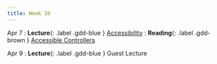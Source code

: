 ```yaml
---
title: Week 10
---
```


Apr 7
: **Lecture**{: .label .gdd-blue } [Accessibility]
: **Reading**{: .label .gdd-brown } [Accessible Controllers]

Apr 9
: **Lecture**{: .label .gdd-blue } Guest Lecture

[Accessible Controllers]: https://www.cnet.com/news/microsofts-new-xbox-adaptive-controller-puts-disabled-players-back-in-the-game/

[Milestone 2: Alpha Playtest]: ../pages/projects/project3/project3

[Accessibility]: https://docs.google.com/presentation/d/1GD2ghItjDc_tAhWSfyL-dm1rCKlt3fu5/edit?usp=sharing&ouid=100199393940763246714&rtpof=true&sd=true
